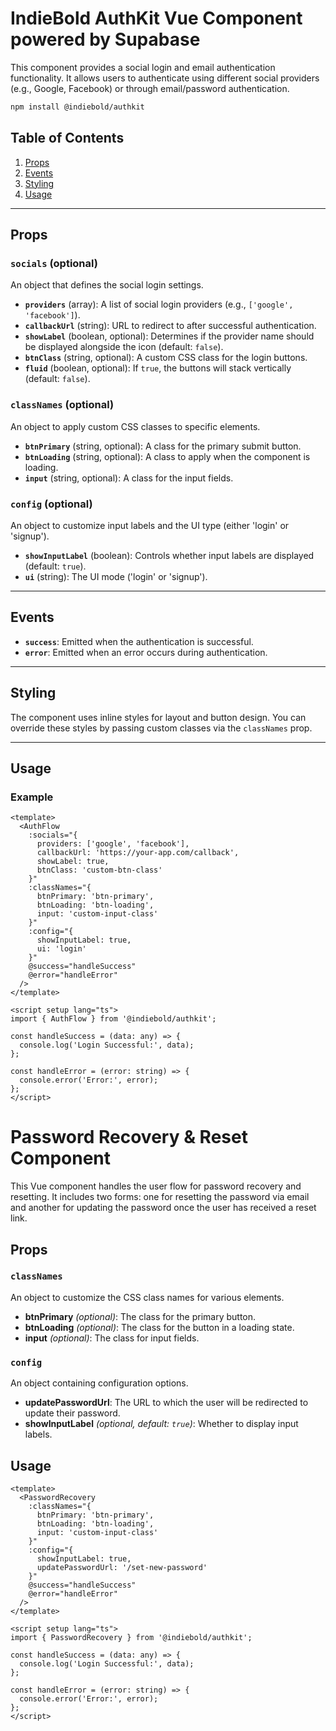 
# IndieBold AuthKit Vue Component powered by Supabase

This component provides a social login and email authentication functionality. It allows users to authenticate using different social providers (e.g., Google, Facebook) or through email/password authentication. 

```sh
npm install @indiebold/authkit
```

## Table of Contents
1. [Props](#props)
2. [Events](#events)
3. [Styling](#styling)
4. [Usage](#usage)

---

## Props

### `socials` (optional)
An object that defines the social login settings.

- **`providers`** (array): A list of social login providers (e.g., `['google', 'facebook']`).
- **`callbackUrl`** (string): URL to redirect to after successful authentication.
- **`showLabel`** (boolean, optional): Determines if the provider name should be displayed alongside the icon (default: `false`).
- **`btnClass`** (string, optional): A custom CSS class for the login buttons.
- **`fluid`** (boolean, optional): If `true`, the buttons will stack vertically (default: `false`).

### `classNames` (optional)
An object to apply custom CSS classes to specific elements.

- **`btnPrimary`** (string, optional): A class for the primary submit button.
- **`btnLoading`** (string, optional): A class to apply when the component is loading.
- **`input`** (string, optional): A class for the input fields.

### `config` (optional)
An object to customize input labels and the UI type (either 'login' or 'signup').

- **`showInputLabel`** (boolean): Controls whether input labels are displayed (default: `true`).
- **`ui`** (string): The UI mode ('login' or 'signup').

---

## Events

- **`success`**: Emitted when the authentication is successful.
- **`error`**: Emitted when an error occurs during authentication.

---
## Styling

The component uses inline styles for layout and button design. You can override these styles by passing custom classes via the `classNames` prop.

---

## Usage

### Example
```vue
<template>
  <AuthFlow
    :socials="{
      providers: ['google', 'facebook'],
      callbackUrl: 'https://your-app.com/callback',
      showLabel: true,
      btnClass: 'custom-btn-class'
    }"
    :classNames="{
      btnPrimary: 'btn-primary',
      btnLoading: 'btn-loading',
      input: 'custom-input-class'
    }"
    :config="{
      showInputLabel: true,
      ui: 'login'
    }"
    @success="handleSuccess"
    @error="handleError"
  />
</template>

<script setup lang="ts">
import { AuthFlow } from '@indiebold/authkit';

const handleSuccess = (data: any) => {
  console.log('Login Successful:', data);
};

const handleError = (error: string) => {
  console.error('Error:', error);
};
</script>
```



# Password Recovery & Reset Component

This Vue component handles the user flow for password recovery and resetting. It includes two forms: one for resetting the password via email and another for updating the password once the user has received a reset link.

## Props

### `classNames`
An object to customize the CSS class names for various elements.
- **btnPrimary** *(optional)*: The class for the primary button.
- **btnLoading** *(optional)*: The class for the button in a loading state.
- **input** *(optional)*: The class for input fields.

### `config`
An object containing configuration options.
- **updatePasswordUrl**: The URL to which the user will be redirected to update their password.
- **showInputLabel** *(optional, default: `true`)*: Whether to display input labels.

## Usage

```vue
<template>
  <PasswordRecovery
    :classNames="{
      btnPrimary: 'btn-primary',
      btnLoading: 'btn-loading',
      input: 'custom-input-class'
    }"
    :config="{
      showInputLabel: true,
      updatePasswordUrl: '/set-new-password'
    }"
    @success="handleSuccess"
    @error="handleError"
  />
</template>

<script setup lang="ts">
import { PasswordRecovery } from '@indiebold/authkit';

const handleSuccess = (data: any) => {
  console.log('Login Successful:', data);
};

const handleError = (error: string) => {
  console.error('Error:', error);
};
</script>
```



